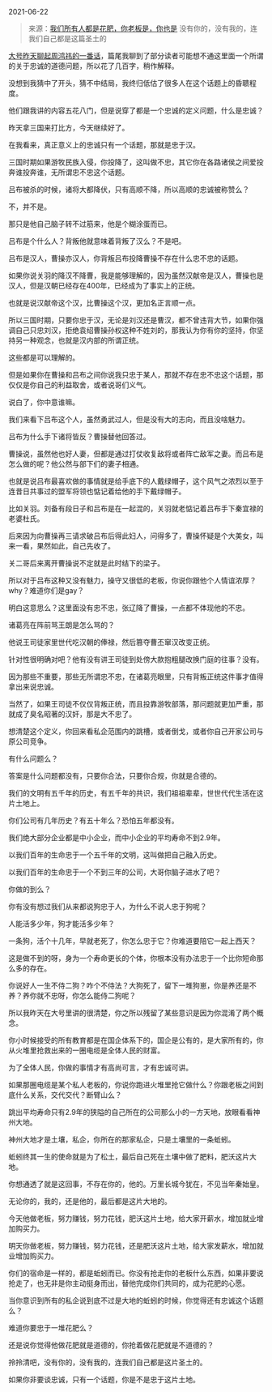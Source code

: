 2021-06-22

> 来源：[我们所有人都是花肥，你老板是，你也是](http://mp.weixin.qq.com/s?__biz=MzU3NDc5Nzc0NQ==&mid=2247504634&idx=2&sn=56581cbf9b48adc6e392f1f2816fa2f4&chksm=fd2e7024ca59f9326c7670c39fbca7fb10f90b19f94d2b263757161e044cd999ce3e22dac452&scene=27#wechat_redirect)
> 没有你的，没有我的，连我们自己都是这篇圣土的

[大号昨天聊起周鸿祎的一番话](https://mp.weixin.qq.com/s?__biz=MzU0MjYwNDU2Mw==&mid=2247499613&idx=1&sn=b4a496a42665965ea724c1ee22812aaf&chksm=fb1a9321cc6d1a37d72d896362017bce5d8bf0a3cb9b2d339bd33944d05ad84e2ae4b89f52cd&token=1129499186&lang=zh_CN&scene=21#wechat_redirect)，篇尾我聊到了部分读者可能想不通这里面一个所谓的关于忠诚的道德问题，所以花了几百字，稍作解释。

  

没想到我猜中了开头，猜不中结局，我终归低估了很多人在这个话题上的昏聩程度。  

  

他们跟我讲的内容五花八门，但是说穿了都是一个忠诚的定义问题，什么是忠诚？  

  

昨天拿三国来打比方，今天继续好了。  

  

在我看来，真正意义上的忠诚只有一个话题，那就是忠于汉。  

  

三国时期如果游牧民族入侵，你投降了，这叫做不忠，其它你在各路诸侯之间爱投奔谁投奔谁，无所谓忠不忠这个话题。  

  

吕布被杀的时候，诸将大都降伏，只有高顺不降，所以高顺的忠诚被称赞么？  

  

不，并不是。

  

那只是他自己脑子转不过筋来，他是个糊涂蛋而已。  

  

吕布是个什么人？背叛他就意味着背叛了汉么？不是吧。  

  

吕布是汉人，曹操亦汉人，你背叛吕布投降曹操不存在什么忠不忠的话题。

  

如果你说关羽的降汉不降曹，我是能够理解的，因为虽然汉献帝是汉人，曹操也是汉人，但是汉朝已经存在400年，已经成为了事实上的正统。

  

也就是说汉献帝这个汉，比曹操这个汉，更加名正言顺一点。

  

所以三国时期，只要你忠于汉，无论是刘汉还是曹汉，都不曾违背大节，如果你强调自己只忠刘汉，拒绝袁绍曹操孙权这种不姓刘的，那我认为你有你的坚持，你坚持另一种观念，也就是汉内部的所谓正统。  

  

这些都是可以理解的。

  

但是如果你在曹操和吕布之间你说我只忠于某人，那就不存在忠不忠这个话题，那仅仅是你自己的利益取舍，或者说哥们义气。

  

说白了，你中意谁嘛。

  

我们来看下吕布这个人，虽然勇武过人，但是没有大的志向，而且没啥魅力。  

  

吕布为什么手下诸将皆反？曹操替他回答过。

  

曹操说，虽然他也好人妻，但都是通过打仗收复敌将或者阵亡敌军之妻。而吕布是怎么做的呢？他公然与部下们的妻子相通。

  

也就是说吕布最喜欢做的事情就是给手底下的人戴绿帽子，这个风气之浓烈以至于连昔日共事过的盟军将领也惦记着给他的手下戴绿帽子。  

  

比如关羽。刘备有段日子和吕布是在一起混的，关羽就老惦记着吕布手下秦宜禄的老婆杜氏。

  

后来因为向曹操再三请求破吕布后得此妇人，问得多了，曹操怀疑是个大美女，叫来一看，果然如此，自己先收了。  

  

关二哥后来离开曹操说不定就是此时结下的梁子。  

  

所以对于吕布这种又没有魅力，操守又很低的老板，你说你跟他个人情谊浓厚？why？难道你们是gay？

  

明白这意思么？这里面没有忠不忠，张辽降了曹操，一点都不体现他的不忠。  

  

诸葛亮在阵前骂王朗是怎么骂的？  

  

他说王司徒家里世代吃汉朝的俸禄，然后篡夺曹丕窜汉改变正统。

  

针对性很明确对吧？他有没有讲王司徒到处傍大款抱粗腿改换门庭的往事？没有。

  

因为那些不重要，那些无所谓忠不忠，在诸葛亮眼里，只有背叛正统这件事才值得拿出来说忠诚。

  

当然了，如果王司徒不仅仅背叛正统，而且投靠游牧部落，那问题就更加严重，那就成了臭名昭著的汉奸，那是大不忠了。

  

想清楚这个定义，你回来看私企范围内的跳槽，或者倒戈，或者你自己开家公司与原公司竞争。  

  

有什么问题么？  

  

答案是什么问题都没有，只要你合法，只要你合规，你就是合德的。

  

我们的文明有五千年的历史，有五千年的共识，我们祖祖辈辈，世世代代生活在这片土地上。

  

你们公司有几年历史？有五十年么？恐怕五年都没有。

  

我们绝大部分企业都是中小企业，而中小企业的平均寿命不到2.9年。

  

以我们百年的生命忠于一个五千年的文明，这叫做把自己融入历史。

以我们百年的生命忠于一个不到三年的公司，大哥你脑子进水了吧？

  

你做的到么？

  

你有没有想过我们从来都说狗忠于人，为什么不说人忠于狗呢？  

  

人能活多少年，狗才能活多少年？  

  

一条狗，活个十几年，早就老死了，你怎么忠于它？你难道要陪它一起上西天？

  

这是做不到的呀，身为一个寿命更长的个体，你根本没有办法忠于一个比你短命那么多的存在。  

  

你说好人一生不侍二狗？咋个不侍法？大狗死了，留下一堆狗崽，你是养还是不养？养你就不忠呀，你怎么能侍二狗呢？  

  

所以我昨天在大号里讲的很清楚，你之所以残留了某些意识是因为你混淆了两个概念。  

  

你小时候接受的所有教育都是在国企体系下的，国企是公有的，是大家所有的，你从火堆里抢救出来的一圈电缆是全体人民的财富。  

  

为了全体人民，你做的事情才有高尚可言，才有忠诚可讲。  

  

如果那圈电缆是某个私人老板的，你说你跑进火堆里抢它做什么？你跟老板之间到底什么关系，交代交代？断臂山么？

  

跳出平均寿命只有2.9年的狭隘的自己所在的公司那么小的一方天地，放眼看看神州大地。  

  

神州大地才是土壤，私企，你所在的那家私企，只是土壤里的一条蚯蚓。  

  

蚯蚓终其一生的使命就是为了松土，最后自己死在土壤中做了肥料，肥沃这片大地。  

  

你想通透了就是这回事，不存在你的，他的。万里长城今犹在，不见当年秦始皇。  

  

无论你的，我的，还是他的，最后都是这片大地的。

  

今天他做老板，努力赚钱，努力花钱，肥沃这片土地，给大家开薪水，增加就业增加购买力。  

  

明天你做老板，努力赚钱，努力花钱，还是肥沃这片土地，给大家发薪水，增加就业增加购买力。

  

你们的宿命是一样的，都是蚯蚓而已。你没有抢走你的老板什么东西，如果非要说抢走了，也无非是你主动挺身而出，替他完成你们共同的，成为花肥的心愿。  

  

当你意识到所有的私企说到底不过是大地的蚯蚓的时候，你觉得还有忠诚这个话题么？  

  

难道你要忠于一堆花肥么？  

  

还是说你觉得他做花肥就是道德的，你抢着做花肥就是不道德的？  

  

拎拎清吧，没有你的，没有我的，连我们自己都是这片圣土的。  

  

如果你非要谈忠诚，只有一个话题，你是不是忠于这片土地。


